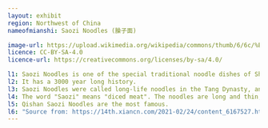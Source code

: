 ```yaml
---
layout: exhibit
region: Northwest of China
nameofmianshi: Saozi Noodles (臊子面)

image-url: https://upload.wikimedia.org/wikipedia/commons/thumb/6/6c/%E5%B2%90%E5%B1%B1%E8%87%8A%E5%AD%90%E9%9D%A2.jpg/640px-%E5%B2%90%E5%B1%B1%E8%87%8A%E5%AD%90%E9%9D%A2.jpg 
licence: CC-BY-SA-4.0
licence-url: https://creativecommons.org/licenses/by-sa/4.0/

l1: Saozi Noodles is one of the special traditional noodle dishes of Shaanxi Province, China. 
l2: It has a 3000 year long history.
l3: Saozi Noodles were called long-life noodles in the Tang Dynasty, and were used by nobles to celebrate their birthday.
l4: The word "Saozi" means "diced meat". The noodles are long and thin, and are known for their spicy and sour taste.
l5: Qishan Saozi Noodles are the most famous.
l6: "Source from: https://14th.xiancn.com/2021-02/24/content_6167527.html, http://www.shaanxi.gov.cn/sq/sxgk/202008/t20200827_1302205.html"
---
```

